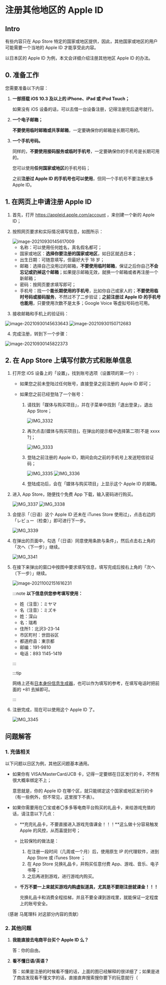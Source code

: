# 注册其他地区的 Apple ID

## Intro

有些内容只在 App Store 特定的国家或地区提供，因此，其他国家或地区的用户可能需要一个当地的 Apple ID 才能享受此内容。

以日本区的 Apple ID 为例，本文会详细介绍注册其他地区 Apple ID 的办法。

## 0. 准备工作

您需要准备以下内容：

1. **一部搭载 iOS 10.3 及以上的 iPhone、iPad 或 iPod Touch；**

   如果没有 iOS 设备的话，可以去借一台设备注册，记得注册完后退号就行。

2. **一个电子邮箱；**

   **不要使用临时邮箱或共享邮箱**，一定要确保你的邮箱是长期可用的。

3. **一个手机号码。**

   同样的，**不要使用接码服务或临时手机号**，一定要确保你的手机号是长期可用的。

   您可以使用**任何国家或地区**的手机号码；

   之前**注册过 Apple ID 的手机号也可以使用**，但同一个手机号不要注册太多 Apple ID。

## 1. 在网页上申请注册 Apple ID

1. 首先，打开 https://appleid.apple.com/account ，来创建一个新的 Apple ID；

2. 按照网页要求和实际情况填写信息，如图所示：

   <img fancy="yep" src="https://i.loli.net/2021/09/30/VovCtJqxEHud12G.png" alt="image-20210930145617009" />
   
   - 名称：可以使用任何姓名，真名假名都可；
   - 国家或地区：**选择你要注册的国家或地区**，如日区就选日本；
   - 出生日期：可随意填写，但最好大于 18 岁；
   - 邮箱：选择自己没用过的邮箱，**不要使用临时邮箱**，保证之后你自己**不会忘记或扔掉这个邮箱**；如果提示邮箱无效，就换一个邮箱或者再注册一个新邮箱；
   - 密码：按网页要求填写即可；
   - 手机号：找一个**能长期使用的手机号**，比如你自己或家人的；**不要使用临时号码或接码服务**，不然过不了二步验证；**之前注册过 Apple ID 的手机号也能用**，只要使用次数不是太多；Google Voice 等虚拟号码也可用。

3. 接收邮箱和手机上的验证码：

  <img fancy="yep" src="https://i.loli.net/2021/09/30/aw2E6z1OfLmlW9Y.png" alt="image-20210930145633643" />

  <img fancy="yep" src="https://i.loli.net/2021/09/30/Q23y5atHVnqkYRW.png" alt="image-20210930150712683" />

4. 完成注册，转到下一个步骤：

  <img fancy="yep" src="https://i.loli.net/2021/09/30/AVqh8XtsERuwfM7.png" alt="image-20210930145822373" />

## 2. 在 App Store 上填写付款方式和账单信息

1. 打开您 iOS 设备上的「设置」，找到账号选项（设置项的第一个）:

   - 如果您之前未登陆过任何账号，直接登录之前注册的 Apple ID 即可；

   - 如果您之前已经登陆了一个账号：

     1. 请找到「媒体与购买项目」，并在子菜单中找到「退出登录」，退出 App Store；

        <img fancy="yep" src="https://i.loli.net/2021/09/30/vyZT8WNV6FIjg5M.jpg" alt="IMG_3332" />

     2. 再次点击⌈媒体与购买项目⌋，在弹出的提示框中选择第二项⌈不是 xxxx ?⌋；

        <img fancy="yep" src="https://i.loli.net/2021/09/30/ACu9xyXWqgslDOa.jpg" alt="IMG_3333" />

     3. 登陆之前注册的 Apple ID，期间会向之前的手机号上发送短信验证码；

        <img fancy="yep" src="https://i.loli.net/2021/09/30/WMc35koYFTqVl2G.jpg" alt="IMG_3335" />

        <img fancy="yep" src="https://i.loli.net/2021/09/30/HbxhymtSTc85WNX.jpg" alt="IMG_3336" />

     4. 登陆成功后，会在「媒体与购买项目」上显示这个 Apple ID 的邮箱。

2. 进入 App Store，随便找个免费 App 下载，输入密码进行购买。

   <img fancy="yep" src="https://i.loli.net/2021/09/30/vhJKqmzaVbnPfGp.jpg" alt="IMG_3337" />

   <img fancy="yep" src="https://i.loli.net/2021/09/30/E9nUf2z8QCMedgs.jpg" alt="IMG_3338" />

3. 会提示「（日语）这个 Apple ID 还未在 iTunes Store 使用过」，点击右边的「レビュー（检查）」即可进行下一步。

   <img fancy="yep" src="https://i.loli.net/2021/09/30/29AonQ3JMhRFGWa.jpg" alt="IMG_3339" />

4. 在弹出的页面中，勾选「（日语）同意使用条款与条件」，然后点击右上角的「次へ（下一步）」继续。

   <img fancy="yep" src="https://i.loli.net/2021/09/30/R4By1KWSMpO5dLA.jpg" alt="IMG_3341" />

5. 在接下来弹出的窗口中按图中要求填写信息，填写完成后按右上角的「次へ（下一步）」继续。

   <img fancy="yep" src="https://i.loli.net/2021/10/02/tEjaGlVcInmDL41.png" alt="image-20211002151616231" />
   
   :::note **以下信息供您参考填写使用：**
   
   - 姓（注音）：ミヤマ
   - 名（注音）：ミズキ
   - 姓：深山
   - 名：瑞希
   - 住所1：北沢3-23-14
   - 市区町村：世田谷区
   - 都道府县：東京都
   - 邮编：191-9810
   - 电话：893 1145-1419

   :::
   
   :::tip
   
   网络上还有[日本身份信息生成器](http://www.shenfendaquan.com/Index/index/ri_ben_ren_shen_fen_zi_liao)，也可以作为填写的参考，在填写电话时把前面的 +81 去掉即可。
   
   :::
   
6. 注册完成，现在可以使用这个 Apple ID 了。

   <img fancy="yep" src="https://i.loli.net/2021/09/30/7ntmaDAzjeJKZ2B.jpg" alt="IMG_3345" />

## 问题解答

### 1. 充值相关

以下问题以日区为例，其他区问题基本通用。

- 如果你有 VISA/MasterCard/JCB 卡，记得一定要绑在日区发行的卡，不然有很大概率绑定不上；

  意思就是，你的 Apple ID 在哪个区，就只能绑定这个国家或地区发行的卡（有一些例外，但不常见，这里按下不表）。

- 如果你需要用在〇宝或者〇多多等电商平台购买的礼品卡，来给游戏充值的话，请注意以下几点：

  - **充完礼品卡，不要直接进入游戏充值课金！！！**这么做十分容易触发 Apple 的风控，从而喜提封号；

  - 比较保险的做法是：

    1. 在注册一段时间（几周或一个月）后，使用原生 IP 的代理软件，进到 App Store 或 iTunes Store ；
    2. 在 App Store 兑换礼品卡，并购买任意付费 App、游戏、音乐、电子书等；
    3. 之后再进到游戏，进行游戏内购买。

  - **千万不要一上来就买游戏内购虚拟道具，尤其是不要刚注册就课金！！！**

    兑换礼品卡和消费全程挂梯，并且不要全课到游戏里，就能保证一定程度上的账号安全。

（感谢 马尾理科 对这部分内容的贡献）

### 2. 其他问题

1. **我能直接去电商平台买个 Apple ID 么？**

   答：你的自由。

2. **看不懂日语/英语？**

   答：如果是注册的时候看不懂的话，上面的图已经解释的很详细了；如果是进了商店发现看不懂文字的话，直接直奔搜索搜你要下的玩意就行（

